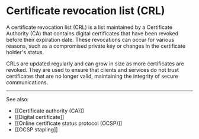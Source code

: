 
# Certificate revocation list (CRL)

A certificate revocation list (CRL) is a list maintained by a Certificate Authority (CA) that contains digital certificates that have been revoked before their expiration date. These revocations can occur for various reasons, such as a compromised private key or changes in the certificate holder's status.

CRLs are updated regularly and can grow in size as more certificates are revoked. They are used to ensure that clients and services do not trust certificates that are no longer valid, maintaining the integrity of secure communications.

---

See also:

- [[Certificate authority (CA)]]
- [[Digital certificate]]
- [[Online certificate status protocol (OCSP)]]
- [[OCSP stapling]]

